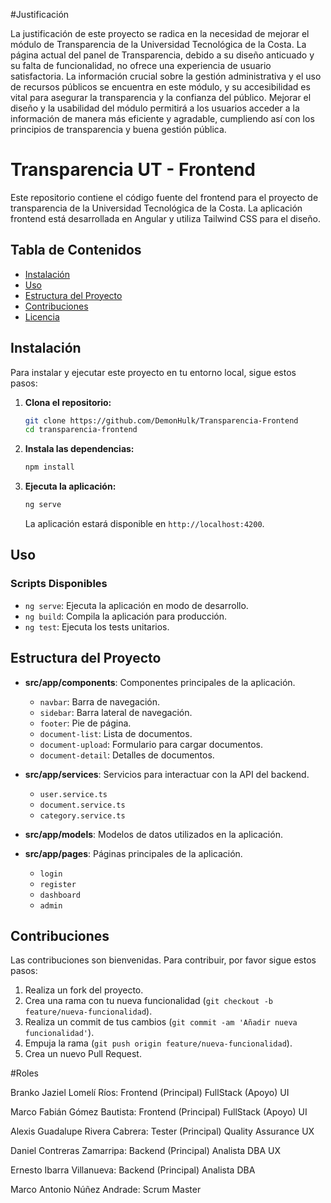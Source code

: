 #Justificación

La justificación de este proyecto se radica en la necesidad de mejorar el módulo de Transparencia de la Universidad Tecnológica de la Costa. La página actual del panel de Transparencia, debido a su diseño anticuado y su falta de funcionalidad, no ofrece una experiencia de usuario satisfactoria. La información crucial sobre la gestión administrativa y el uso de recursos públicos se encuentra en este módulo, y su accesibilidad es vital para asegurar la transparencia y la confianza del público. Mejorar el diseño y la usabilidad del módulo permitirá a los usuarios acceder a la información de manera más eficiente y agradable, cumpliendo así con los principios de transparencia y buena gestión pública.

# Transparencia UT - Frontend

Este repositorio contiene el código fuente del frontend para el proyecto de transparencia de la Universidad Tecnológica de la Costa. La aplicación frontend está desarrollada en Angular y utiliza Tailwind CSS para el diseño.

## Tabla de Contenidos

- [Instalación](#instalación)
- [Uso](#uso)
- [Estructura del Proyecto](#estructura-del-proyecto)
- [Contribuciones](#contribuciones)
- [Licencia](#licencia)

## Instalación

Para instalar y ejecutar este proyecto en tu entorno local, sigue estos pasos:

1. **Clona el repositorio:**
    ```sh
    git clone https://github.com/DemonHulk/Transparencia-Frontend
    cd transparencia-frontend
    ```

2. **Instala las dependencias:**
    ```sh
    npm install
    ```

3. **Ejecuta la aplicación:**
    ```sh
    ng serve
    ```
   La aplicación estará disponible en `http://localhost:4200`.

## Uso

### Scripts Disponibles

- `ng serve`: Ejecuta la aplicación en modo de desarrollo.
- `ng build`: Compila la aplicación para producción.
- `ng test`: Ejecuta los tests unitarios.

## Estructura del Proyecto

- **src/app/components**: Componentes principales de la aplicación.
  - `navbar`: Barra de navegación.
  - `sidebar`: Barra lateral de navegación.
  - `footer`: Pie de página.
  - `document-list`: Lista de documentos.
  - `document-upload`: Formulario para cargar documentos.
  - `document-detail`: Detalles de documentos.

- **src/app/services**: Servicios para interactuar con la API del backend.
  - `user.service.ts`
  - `document.service.ts`
  - `category.service.ts`

- **src/app/models**: Modelos de datos utilizados en la aplicación.

- **src/app/pages**: Páginas principales de la aplicación.
  - `login`
  - `register`
  - `dashboard`
  - `admin`

## Contribuciones

Las contribuciones son bienvenidas. Para contribuir, por favor sigue estos pasos:

1. Realiza un fork del proyecto.
2. Crea una rama con tu nueva funcionalidad (`git checkout -b feature/nueva-funcionalidad`).
3. Realiza un commit de tus cambios (`git commit -am 'Añadir nueva funcionalidad'`).
4. Empuja la rama (`git push origin feature/nueva-funcionalidad`).
5. Crea un nuevo Pull Request.

#Roles

Branko Jaziel Lomelí Ríos:
Frontend (Principal)
FullStack (Apoyo)
UI

Marco Fabián Gómez Bautista:
Frontend (Principal)
FullStack (Apoyo)
UI

Alexis Guadalupe Rivera Cabrera:
Tester (Principal)
Quality Assurance
UX

Daniel Contreras Zamarripa:
Backend (Principal)
Analista
DBA
UX

Ernesto Ibarra Villanueva:
Backend (Principal)
Analista
DBA

Marco Antonio Núñez Andrade:
Scrum Master


